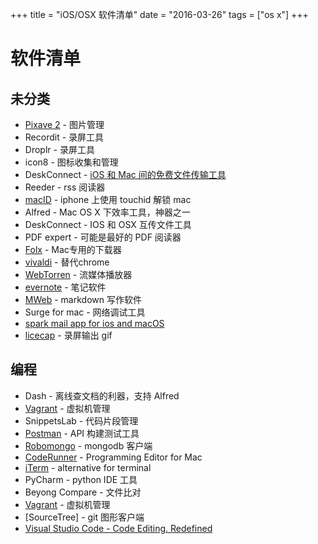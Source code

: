 +++
title = "iOS/OSX 软件清单"
date = "2016-03-26"
tags = ["os x"]
+++

# 软件清单

## 未分类

* [Pixave 2](http://www.littlehj.com/) - 图片管理
* Recordit - 录屏工具
* Droplr - 录屏工具
* icon8 - 图标收集和管理
* DeskConnect - [iOS 和 Mac 间的免费文件传输工具](http://sspai.com/33436)
* Reeder - rss 阅读器
* [macID](http://macid.co/) - iphone 上使用 touchid 解锁 mac
* Alfred - Mac OS X 下效率工具，神器之一
* DeskConnect - IOS 和 OSX 互传文件工具
* PDF expert - 可能是最好的 PDF 阅读器
* [Folx](http://mac.eltima.com/download-manager.html) - Mac专用的下载器
* [vivaldi](https://vivaldi.com/?lang=zh) - 替代chrome
* [WebTorren](https://webtorrent.io/) - 流媒体播放器
* [evernote]() - 笔记软件
* [MWeb]() - markdown 写作软件
* Surge for mac - 网络调试工具
* [spark mail app for ios and macOS](https://sparkmailapp.com/)
* [licecap](http://www.cockos.com/licecap/) - 录屏输出 gif

## 编程

* Dash - 离线查文档的利器，支持 Alfred
* [Vagrant](https://www.vagrantup.com/) - 虚拟机管理
* SnippetsLab - 代码片段管理
* [Postman]() - API 构建测试工具
* [Robomongo]() - mongodb 客户端
* [CodeRunner]() - Programming Editor for Mac
* [iTerm]() - alternative for terminal
* PyCharm - python IDE 工具
* Beyong Compare - 文件比对
* [Vagrant](https://www.vagrantup.com/) - 虚拟机管理
* [SourceTree] - git 图形客户端
* [Visual Studio Code - Code Editing. Redefined](https://code.visualstudio.com/)

## 

